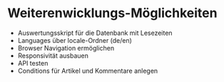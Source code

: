 # Weiterenwicklungs-Möglichkeiten
- Auswertungsskript für die Datenbank mit Lesezeiten
- Languages über locale-Ordner (de/en)
- Browser Navigation ermöglichen
- Responsivität ausbauen
- API testen
- Conditions für Artikel und Kommentare anlegen
